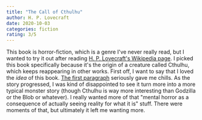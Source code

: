 ```yaml
---
title: "The Call of Cthulhu"
author: H. P. Lovecraft
date: 2020-10-03
categories: fiction
rating: 3/5
---
```


This book is horror-fiction, which is a genre I've never really read, but I wanted to try it out after reading [H. P. Lovecraft's Wikipedia page](https://en.wikipedia.org/wiki/H._P._Lovecraft). I picked this book specifically because it's the origin of a creature called Cthulhu, which keeps reappearing in other works. First off, I want to say that I loved the *idea* of this book. [The first paragraph](https://www.goodreads.com/quotes/7736263-the-most-merciful-thing-in-the-world-i-think-is) seriously gave me chills. As the story progressed, I was kind of disappointed to see it turn more into a more typical monster story (though Cthulhu is way more interesting than Godzilla or the Blob or whatever). I really wanted more of that "mental horror as a consequence of actually seeing reality for what it is" stuff. There were moments of that, but ultimately it left me wanting more.
